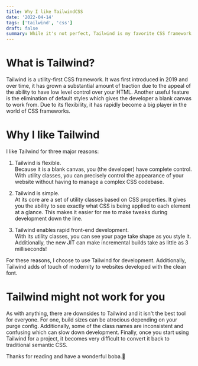 ```yaml
---
title: Why I like TailwindCSS
date: '2022-04-14'
tags: ['tailwind', 'css']
draft: false
summary: While it's not perfect, Tailwind is my favorite CSS framework. Here's why.
---
```


# What is Tailwind?

Tailwind is a utility-first CSS framework. It was first introduced in 2019 and over time, it has grown a substantial amount of traction due to the appeal of the ability to have low level control over your HTML. Another useful feature is the elimination of default styles which gives the developer a blank canvas to work from. Due to its flexibility, it has rapidly become a big player in the world of CSS frameworks.

# Why I like Tailwind

I like Tailwind for three major reasons:

1. Tailwind is flexible.<br />
   Because it is a blank canvas, you (the developer) have complete control. With utility classes, you can precisely control the appearance of your website without having to manage a complex CSS codebase.

2. Tailwind is simple.<br />
   At its core are a set of utility classes based on CSS properties. It gives you the ability to see exactly what CSS is being applied to each element at a glance. This makes it easier for me to make tweaks during development down the line.

3. Tailwind enables rapid front-end development.<br />
   With its utility classes, you can see your page take shape as you style it. Additionally, the new JIT can make incremental builds take as little as 3 milliseconds!

For these reasons, I choose to use Tailwind for development. Additionally, Tailwind adds of touch of modernity to websites developed with the clean font.

# Tailwind might not work for you

As with anything, there are downsides to Tailwind and it isn't the best tool for everyone. For one, build sizes can be atrocious depending on your purge config. Additionally, some of the class names are inconsistent and confusing which can slow down development. Finally, once you start using Tailwind for a project, it becomes very difficult to convert it back to traditional semantic CSS.

Thanks for reading and have a wonderful boba.🧋
